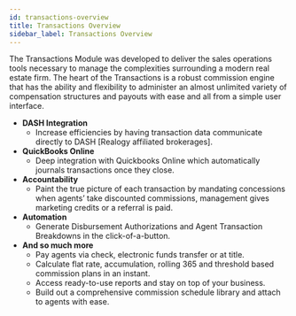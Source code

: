 ```yaml
---
id: transactions-overview
title: Transactions Overview
sidebar_label: Transactions Overview
---
```

The Transactions Module was developed to deliver the sales operations tools necessary to manage the complexities surrounding a modern real estate firm. The heart of the Transactions is a robust commission engine that has the ability and flexibility to administer an almost unlimited variety of compensation structures and payouts with ease and all from a simple user interface.

- **DASH Integration**
  - Increase efficiencies by having transaction data communicate directly to DASH [Realogy affiliated brokerages].
- **QuickBooks Online**
  - Deep integration with Quickbooks Online which automatically journals transactions once they close.
- **Accountability**
  - Paint the true picture of each transaction by mandating concessions when agents’ take discounted commissions, management gives marketing credits or a referral is paid.
- **Automation**
  - Generate Disbursement Authorizations and Agent Transaction Breakdowns in the click-of-a-button.
- **And so much more**
  - Pay agents via check, electronic funds transfer or at title.
  - Calculate flat rate, accumulation, rolling 365 and threshold based commission plans in an instant.
  - Access ready-to-use reports and stay on top of your business.
  - Build out a comprehensive commission schedule library and attach to agents with ease.
